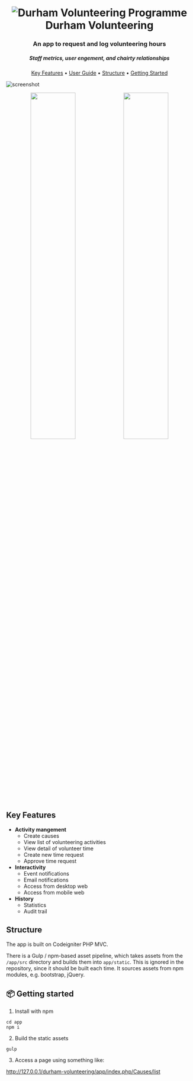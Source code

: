 <h1 align="center">
  <br>
  <img alt="Durham Volunteering Programme" title="Durham Volunteering Programme" src="../master/app/src/images/volunteering-programme-logo.svg">
  <br>
  Durham Volunteering
  <br>
</h1>

<h3 align="center">An app to request and log volunteering hours</h3>
<h5 align="center">Staff metrics, user engement, and chairty relationships</h5>

<p align="center">
  <a href="#key-features">Key Features</a> •
  <a href="https://github.com/alexstuckey/durham-volunteering/files/2086204/team_8_userguide.pdf">User Guide</a> •
  <a href="#structure">Structure</a> •
  <a href="#-getting-started">Getting Started</a>
</p>

![screenshot](https://user-images.githubusercontent.com/238649/41183047-6e436280-6b70-11e8-831c-6b2dc49b49ca.png)

<p align="center">
<img src="https://user-images.githubusercontent.com/238649/41183049-6e7d36fe-6b70-11e8-86b8-91c424de9c37.png" width="49%"/> <img src="https://user-images.githubusercontent.com/238649/41183048-6e5fea40-6b70-11e8-95d0-4a08919ba481.png" width="49%"/> 
</p>

## Key Features

* **Activity mangement**
  * Create causes
  * View list of volunteering activities
  * View detail of volunteer time
  * Create new time request
  * Approve time request
* **Interactivity**
  * Event notifications
  * Email notifications
  * Access from desktop web
  * Access from mobile web
* **History**
  * Statistics
  * Audit trail


## Structure
The app is built on Codeigniter PHP MVC.

There is a Gulp / npm-based asset pipeline, which takes assets from the `/app/src` directory and builds them into `app/static`. This is ignored in the repository, since it should be built each time. It sources assets from npm modules, e.g. bootstrap, jQuery.


## 📦 Getting started
1. Install with npm

```shell
cd app
npm i
```

2. Build the static assets

```shell
gulp
```

3. Access a page using something like:

http://127.0.0.1/durham-volunteering/app/index.php/Causes/list
